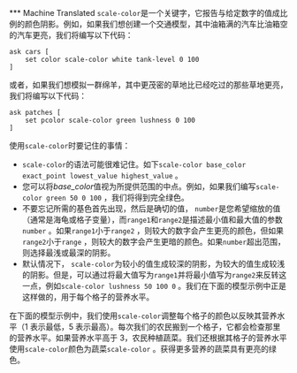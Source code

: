 ﻿*** Machine Translated
`scale-color`是一个关键字，它报告与给定数字的值成比例的颜色阴影。例如，如果我们想创建一个交通模型，其中油箱满的汽车比油箱空的汽车更亮，我们将编写以下代码：



```
ask cars [
	set color scale-color white tank-level 0 100
]
```


或者，如果我们想模拟一群绵羊，其中更茂密的草地比已经吃过的那些草地更亮，我们将编写以下代码：



```
ask patches [
	set pcolor scale-color green lushness 0 100
]
```


使用`scale-color`时要记住的事情：

- `scale-color`的语法可能很难记住。如下`scale-color base_color exact_point lowest_value highest_value` 。
- 您可以将*base\_color*值视为所提供范围的中点。例如，如果我们编写`scale-color green 50 0 100` ，我们将得到完全绿色。
- 不要忘记所需的基色首先出现，然后是确切的值， `number`是您希望缩放的值（通常是海龟或格子变量），而`range1`和`range2`是描述最小值和最大值的参数`number` 。如果`range1`小于`range2` ，则较大的数字会产生更亮的颜色，但如果`range2`小于`range` ，则较大的数字会产生更暗的颜色。如果`number`超出范围，则选择最浅或最深的阴影。
- 默认情况下， `scale-color`为较小的值生成较深的阴影，为较大的值生成较浅的阴影。但是，可以通过将最大值写为`range1`并将最小值写为`range2`来反转这一点，例如`scale-color lushness 50 100 0` 。我们在下面的模型示例中正是这样做的，用于每个格子的营养水平。


在下面的模型示例中，我们使用`scale-color`调整每个格子的颜色以反映其营养水平（1 表示最低，5 表示最高）。每次我们的农民搬到一个格子，它都会检查那里的营养水平。如果营养水平高于 3，农民种植蔬菜。我们还根据其格子的营养水平使用`scale-color`颜色为蔬菜`scale-color` 。获得更多营养的蔬菜具有更亮的绿色。